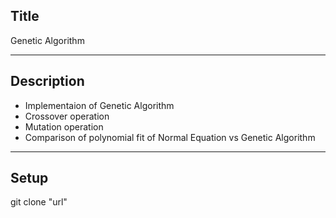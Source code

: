 ## Title
Genetic Algorithm




***
## Description
- Implementaion of Genetic Algorithm
- Crossover operation
- Mutation operation
- Comparison of polynomial fit of Normal Equation vs Genetic Algorithm


***

## Setup

git clone "url"